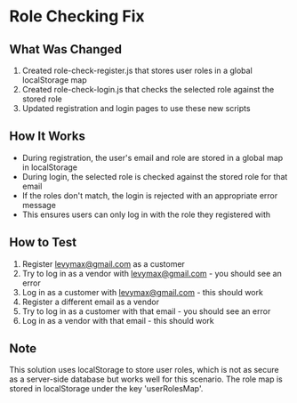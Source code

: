 # Role Checking Fix

## What Was Changed
1. Created role-check-register.js that stores user roles in a global localStorage map
2. Created role-check-login.js that checks the selected role against the stored role
3. Updated registration and login pages to use these new scripts

## How It Works
- During registration, the user's email and role are stored in a global map in localStorage
- During login, the selected role is checked against the stored role for that email
- If the roles don't match, the login is rejected with an appropriate error message
- This ensures users can only log in with the role they registered with

## How to Test
1. Register levymax@gmail.com as a customer
2. Try to log in as a vendor with levymax@gmail.com - you should see an error
3. Log in as a customer with levymax@gmail.com - this should work
4. Register a different email as a vendor
5. Try to log in as a customer with that email - you should see an error
6. Log in as a vendor with that email - this should work

## Note
This solution uses localStorage to store user roles, which is not as secure as a server-side database but works well for this scenario. The role map is stored in localStorage under the key 'userRolesMap'.
